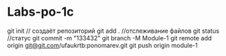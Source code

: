 # Labs-po-1c

git init // создаёт репозиторий
git add . //отслеживание файлов
git status //статус
git commit -m "133432" 
git branch -M Module-1
git remote add origin git@git.com/ufaukrtb:ponomarev.git
git push origin module-1
